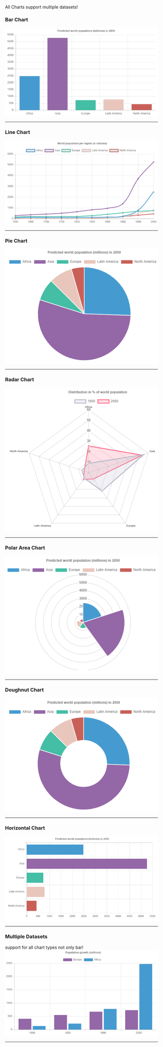 All Charts support multiple datasets!

### Bar Chart
![bar](screenshots/advanced-blocks/chart/bar.PNG)

---

### Line Chart
![line](screenshots/advanced-blocks/chart/line.PNG)

---

### Pie Chart
![bar](screenshots/advanced-blocks/chart/pie.PNG)

---

### Radar Chart
![bar](screenshots/advanced-blocks/chart/radar.PNG)

---

### Polar Area Chart
![bar](screenshots/advanced-blocks/chart/polar-area.PNG)

---

### Doughnut Chart
![bar](screenshots/advanced-blocks/chart/doughnut.PNG)

---

### Horizontal Chart
![bar](screenshots/advanced-blocks/chart/horizontal-bar.PNG)

---

### Multiple Datasets
support for all chart types not only bar!
![bar](screenshots/advanced-blocks/chart/multiple-datasets.PNG)

---
